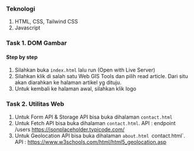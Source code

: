 ### Teknologi

1. HTML, CSS, Tailwind CSS
2. Javascript

### Task 1. DOM Gambar

#### Step by step

1. Silahkan buka `index.html` lalu run (Open with Live Server)
2. Silahkan klik di salah satu Web GIS Tools dan pilih read article. Dari situ akan diarahkan ke halaman artikel yg dituju.
3. Untuk kembali ke halaman awal, silahkan klik logo

### Task 2. Utilitas Web

1. Untuk Form API & Storage API bisa buka dihalaman `contact.html`
2. Untuk Fetch API bisa buka dihalaman `contact.html`. API : endpoint /users https://jsonplaceholder.typicode.com/
3. Untuk Geolocation API bisa buka dihalaman `about.html `contact.html`. API : https://www.w3schools.com/html/html5_geolocation.asp
